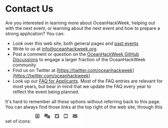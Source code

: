 # Contact Us

Are you interested in learning more about OceanHackWeek, helping out with the next event, or learning about the next event and how to prepare a strong application? You can:

- Look over this web site, both general pages and [past events](pasthackweeks)
- Write to us at [info@oceanhackweek.org](mailto:info@oceanhackweek.org).
- Post a comment or question on the [OceanHackWeek GitHub Discussions](https://github.com/orgs/oceanhackweek/discussions) to engage a larger fraction of the OceanHackWeek community
- Find us on Twitter at [https://twitter.com/oceanhackweek](https://twitter.com/oceanhackweek)
- Look up our [FAQ for Applicants](../ohw22/applicants.md#faqs). Most of the FAQ entries are relevant for most years, but bear in mind that we update the FAQ every year to reflect the event being planned.

It's hard to remember all these options without referring back to this page. You can always find those links at the top right of the web site, through this set of icons: ![website-contact-icons](../assets/images/website-contact-icons.png)
